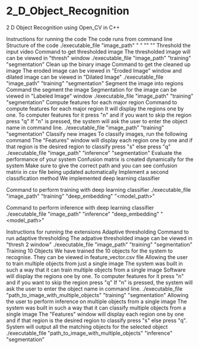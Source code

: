 # 2_D_Object_Recognition
2 D Object Recognition using Open_CV in C++

Instructions for running the code
The code runs from command line
Structure of the code  ./executable_file "image_path" "<training or inferece> " "<algorithm to use>" "<deep network path if using it>"
Threshold the input video
Command to get thresholded image
The thresholded image will can be viewed in "thresh" window ./executable_file "image_path" "training" "segmentation" 
Clean up the binary image
Command to get the cleaned up image
The eroded image can be viewed in "Eroded Image" window and dilated image can be viewed in "Dilated Image" ./executable_file "image_path" "training" "segmentation" 
Segment the image into regions
Command the segment the image
Segmentation for the image can be viewed in "Labeled Image" window ./executable_file "image_path" "training" "segmentation" 
Compute features for each major region
Command to compute features for each major region
It will display the regions one by one. To computer features for it press "n" and if you want to skip the region press "q"
If "n" is pressed, the system will ask the user to enter the object name in command line. ./executable_file "image_path" "training" "segmentation" 
Classify new images
To classify images, run the following command
The "Features" window will display each region one by one and if that region is the desired region to classify press "s" else press "q" ./executable_file "image_path" "inference" "segmentation" 
Evaluate the performance of your system
Confusion matrix is created dynamically for the system
Make sure to give the correct path and you can see confusion matrix in csv file being updated automatically
Implement a second classification method
We implemented deep learning classifier

Command to perform training with deep learning classifier ./executable_file "image_path" "training" "deep_embedding" "<model_path>" 

Command to perform inference with deep learning classifier ./executable_file "image_path" "inference" "deep_embedding" "<model_path>" 

Instructions for running the extensions
Adaptive thresholding
Command to run adaptive thresholding
The adpative thresholded image can be viewed in "thresh 2 window" ./executable_file "image_path" "training" "segmentation" 
Training 10 Objects
We have trained the 10 objects for the system to recognise.
They can be viewed in feature_vector.csv file
Allowing the user to train multiple objects from just a single image
The system was built in such a way that it can train multiple objects from a single image
Software will display the regions one by one. To computer features for it press "n" and if you want to skip the region press "q"
If "n" is pressed, the system will ask the user to enter the object name in command line. ./executable_file "path_to_image_with_multiple_objects" "training" "segmentation" 
Allowing the user to perform inference on multiple objects from a single image
The system was built in such a way that it can classify multiple objects from a single image
The "Features" window will display each region one by one and if that region is the desired region to classify press "s" else press "q".
System will output all the matching objects for the selected object ./executable_file "path_to_image_with_multiple_objects" "inference" "segmentation" 
